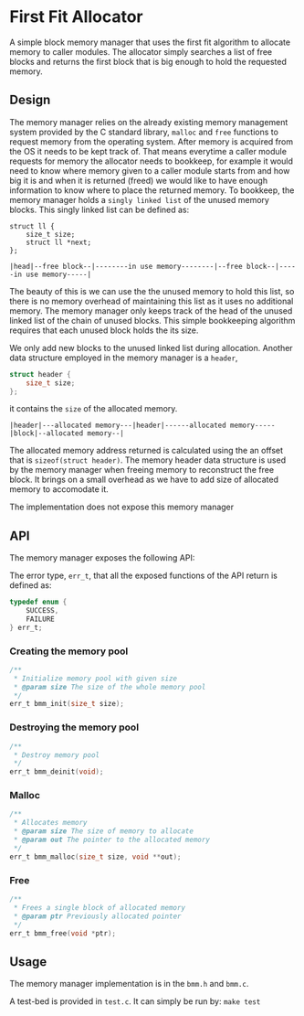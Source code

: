 # First Fit Allocator

A simple block memory manager that uses the first fit algorithm to allocate memory to caller modules.
The allocator simply searches a list of free blocks and returns
the first block that is big enough to hold the requested memory.

## Design

The memory manager relies on the already existing memory management system provided by
the C standard library, `malloc` and `free` functions to request memory from the operating system.
After memory is acquired from the OS it needs to be kept track of.
That means everytime a caller module requests for memory the allocator needs to bookkeep, for example
it would need to know where memory given to a caller module starts from and how big it is and
when it is returned (freed) we would like to have enough information to know where to place the
returned memory. To bookkeep, the memory manager holds a `singly linked list` of the unused memory
blocks. This singly linked list can be defined as:
```
struct ll {
    size_t size;
    struct ll *next;
};
```
`|head|--free block--|--------in use memory--------|--free block--|-----in use memory-----|`

The beauty of this is we can use the the unused memory to hold this list, so there is no
memory overhead of maintaining this list as it uses no additional memory. The memory manager only
keeps track of the head of the unused linked list of the chain of unused blocks.
This simple bookkeeping algorithm requires that each unused block holds the its size.

We only add new blocks to the unused linked list during allocation. Another data structure employed
in the memory manager is a `header`,
```c
struct header {
    size_t size;
};
```
it contains the `size` of the allocated memory.

`|header|---allocated memory---|header|------allocated memory-----|block|--allocated memory--|`

The allocated memory address returned is calculated using the an offset that is
`sizeof(struct header)`. The memory header data structure is used by the memory manager when
freeing memory to reconstruct the free block. It brings on a small overhead as we have to add
size of allocated memory to accomodate it.


The implementation does not expose this memory manager


## API
The memory manager exposes the following API:

The error type, `err_t`, that all the exposed functions of the API return is defined as:
```c
typedef enum {
    SUCCESS,
    FAILURE
} err_t;
```

### Creating the memory pool
```c
/**
 * Initialize memory pool with given size
 * @param size The size of the whole memory pool
 */
err_t bmm_init(size_t size);
```

### Destroying the memory pool
```c
/**
 * Destroy memory pool
 */
err_t bmm_deinit(void);

```

### Malloc
```c
/**
 * Allocates memory
 * @param size The size of memory to allocate
 * @param out The pointer to the allocated memory
 */
err_t bmm_malloc(size_t size, void **out);
```

### Free
```c
/**
 * Frees a single block of allocated memory
 * @param ptr Previously allocated pointer
 */
err_t bmm_free(void *ptr);
```


## Usage
The memory manager implementation is in the `bmm.h` and `bmm.c`.

A test-bed is provided in `test.c`. It can simply be run by:
`make test`
